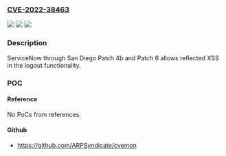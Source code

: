 ### [CVE-2022-38463](https://cve.mitre.org/cgi-bin/cvename.cgi?name=CVE-2022-38463)
![](https://img.shields.io/static/v1?label=Product&message=n%2Fa&color=blue)
![](https://img.shields.io/static/v1?label=Version&message=n%2Fa&color=blue)
![](https://img.shields.io/static/v1?label=Vulnerability&message=n%2Fa&color=brighgreen)

### Description

ServiceNow through San Diego Patch 4b and Patch 6 allows reflected XSS in the logout functionality.

### POC

#### Reference
No PoCs from references.

#### Github
- https://github.com/ARPSyndicate/cvemon

